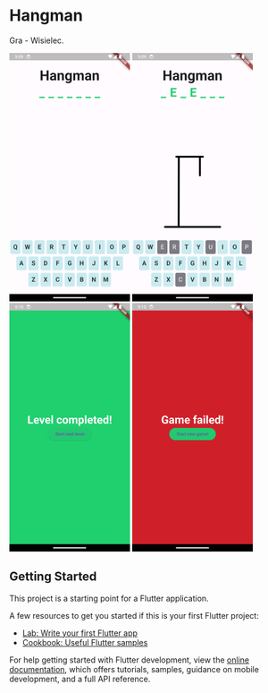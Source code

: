 # Hangman

Gra - Wisielec.

![Screen_1](https://github.com/dejwid03/hangman/blob/main/screenshots/Screenshot_1715029788.png)
![Screen_2](https://github.com/dejwid03/hangman/blob/main/screenshots/Screenshot_1715029753.png)
![Screen_3](https://github.com/dejwid03/hangman/blob/main/screenshots/Screenshot_1715029814.png)
![Screen_4](https://github.com/dejwid03/hangman/blob/main/screenshots/Screenshot_1715029827.png)

## Getting Started

This project is a starting point for a Flutter application.

A few resources to get you started if this is your first Flutter project:

- [Lab: Write your first Flutter app](https://docs.flutter.dev/get-started/codelab)
- [Cookbook: Useful Flutter samples](https://docs.flutter.dev/cookbook)

For help getting started with Flutter development, view the
[online documentation](https://docs.flutter.dev/), which offers tutorials,
samples, guidance on mobile development, and a full API reference.

